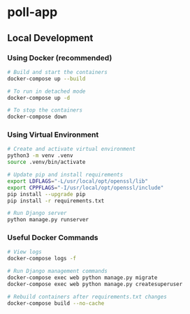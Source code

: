 # poll-app

## Local Development

### Using Docker (recommended)
```bash
# Build and start the containers
docker-compose up --build

# To run in detached mode
docker-compose up -d

# To stop the containers
docker-compose down
```

### Using Virtual Environment
```bash
# Create and activate virtual environment
python3 -m venv .venv
source .venv/bin/activate

# Update pip and install requirements
export LDFLAGS="-L/usr/local/opt/openssl/lib"
export CPPFLAGS="-I/usr/local/opt/openssl/include"
pip install --upgrade pip
pip install -r requirements.txt

# Run Django server
python manage.py runserver
```

### Useful Docker Commands
```bash
# View logs
docker-compose logs -f

# Run Django management commands
docker-compose exec web python manage.py migrate
docker-compose exec web python manage.py createsuperuser

# Rebuild containers after requirements.txt changes
docker-compose build --no-cache
```